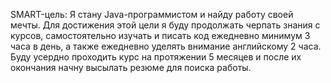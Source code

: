 SMART-цель:
Я стану Java-программистом и найду работу своей мечты.
Для достижения этой цели я буду продолжать черпать знания с курсов,
самостоятельно изучать и писать код ежедневно минимум 3 часа в день,
а также ежедневно уделять внимание английскому 2 часа.
Буду усердно проходить курс на протяжении 5 месяцев и
после их окончания начну высылать резюме для поиска работы.
